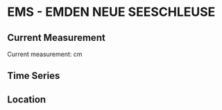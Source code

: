 # EMS - EMDEN NEUE SEESCHLEUSE

## Current Measurement

Current measurement: <Value topic="rivers/pegel-online/EMS/EMDEN-NEUE-SEESCHLEUSE/measurementValue"/> cm

## Time Series

<TimeSeries topic="rivers/pegel-online/EMS/EMDEN-NEUE-SEESCHLEUSE/measurementValue" period="week" />

## Location

<WorldMap>
  <Marker lat="53.33678095625841" lon="7.186347889541315" labelTopic="rivers/pegel-online/EMS/EMDEN-NEUE-SEESCHLEUSE/measurementValue" />
</WorldMap>
